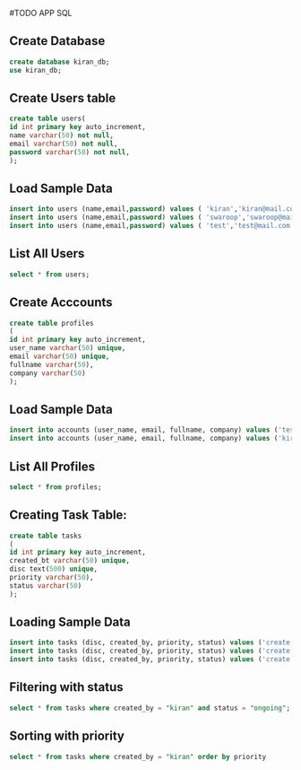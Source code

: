 #TODO APP SQL


## Create Database

```sql
create database kiran_db;
use kiran_db;
```

## Create Users table
```sql
create table users(
id int primary key auto_increment,
name varchar(50) not null,
email varchar(50) not null,
password varchar(50) not null,
);
```

## Load Sample Data
```sql
insert into users (name,email,password) values ( 'kiran','kiran@mail.com', 'kiran');
insert into users (name,email,password) values ( 'swaroop','swaroop@mail.com', 'sai143');
insert into users (name,email,password) values ( 'test','test@mail.com', 'test');
```

## List All Users
```sql
select * from users;
```

## Create Acccounts 
```sql
create table profiles
( 
id int primary key auto_increment,
user_name varchar(50) unique,
email varchar(50) unique,
fullname varchar(50),
company varchar(50)
);
```

## Load Sample Data
```sql
insert into accounts (user_name, email, fullname, company) values ('test', 'test@mail.com', 'test', 'testing');
insert into accounts (user_name, email, fullname, company) values ('kiran', 'kiran@mail.com', 'kiranM', 'sify');
```

## List All Profiles
```sql
select * from profiles;
```

## Creating Task Table:
```sql
create table tasks
(
id int primary key auto_increment,
created_bt varchar(50) unique,
disc text(500) unique,
priority varchar(50),
status varchar(50)
);
```

## Loading Sample Data
```sql
insert into tasks (disc, created_by, priority, status) values ('create account heroku', 'kiran', 'high', 'ongoing');
insert into tasks (disc, created_by, priority, status) values ('create app in heroku', 'kiran', 'medium', 'upcoming');
insert into tasks (disc, created_by, priority, status) values ('create api', 'kiran', 'medium', 'upcoming');
```

## Filtering with status
```sql
select * from tasks where created_by = "kiran" and status = "ongoing";
```

## Sorting with priority
```sql
select * from tasks where created_by = "kiran" order by priority
```
